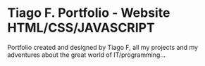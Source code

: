 # Tiago F. Portfolio - Website HTML/CSS/JAVASCRIPT
Portfolio created and designed by Tiago F, all my projects and my adventures about the great world of IT/programming...

